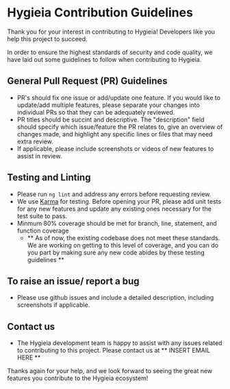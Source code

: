 # Hygieia Contribution Guidelines

Thank you for your interest in contributing to Hygieia! Developers like you help this project to succeed.

In order to ensure the highest standards of security and code quality, we have laid out some guidelines to follow when contributing to Hygieia.

## General Pull Request (PR) Guidelines

* PR's should fix one issue or add/update one feature. If you would like to update/add multiple features, please separate your changes into individual PRs so that they can be adequately reviewed.
* PR titles should be succint and descriptive. The "description" field should specify which issue/feature the PR relates to, give an overview of changes made, and highlight any specific lines or files that may need extra review.
* If applicable, please include screenshots or videos of new features to assist in review.

## Testing and Linting
* Please run ```ng lint``` and address any errors before requesting review.
* We use [Karma](https://karma-runner.github.io/latest/index.html) for testing. Before opening your PR, please add unit tests for any new features and update any existing ones necessary for the test suite to pass.
* Minmum 80% coverage should be met for branch, line, statement, and function coverage
  *  ** As of now, the existing codebase does not meet these standards. We are working on getting to this level of coverage, and you can do you part by making sure any new code abides by these testing guidelines **
## To raise an issue/ report a bug
* Please use github issues and include a detailed description, including screenshots if applicable.

## Contact us
* The Hygieia development team is happy to assist with any issues related to contributing to this project. Please contact us at ** INSERT EMAIL HERE **


Thanks again for your help, and we look forward to seeing the great new features you contribute to the Hygieia ecosystem!

